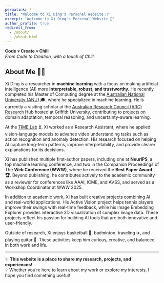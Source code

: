 ```yaml
---
permalink: /
title: "Welcome to Xi Ding's Personal Website 👋"
excerpt: "Welcome to Xi Ding's Personal Website 👋"
author_profile: true
redirect_from: 
  - /about/
  - /about.html
---
```

**Code ⟇ Create ⟇ Chill**  
*From Code to Creation, with a touch of Chill.*

## About Me 🏄‍♂️ 
Xi Ding is a researcher in **machine learning** with a focus on making artificial intelligence (AI) more **interpretable, robust, and trustworthy**. He recently completed his Master of Computing degree at the [Australian National University (ANU)](https://www.anu.edu.au) 🎓, where he specialized in machine learning. He is currently a visiting scholar at the [Australian Research Council (ARC) Research Hub](https://www.griffith.edu.au/griffith-sciences/farming-productivity) hosted at Griffith University, contributing to projects on domain adaptation, temporal reasoning, and uncertainty-aware learning.  

At the [TIME Lab](https://time.anu.edu.au/) ⏳, Xi worked as a Research Assistant, where he applied vision-language models to advance video understanding tasks such as action recognition and anomaly detection. His research focused on helping AI capture long-term patterns, improve interpretability, and provide clearer explanations for its decisions.   

Xi has published multiple first-author papers, including one at **NeurIPS**, a top machine learning conference, and two in the Companion Proceedings of The **Web Conference (WWW)**, where he received the **Best Paper Award 🏆**. Beyond publishing, he contributes actively to the academic community as a reviewer for conferences like AAAI, ICME, and AVSS, and served as a Workshop Coordinator at WWW 2025.

In addition to academic work, Xi has built creative projects combining AI and real-world applications. His Active Vision project helps tennis players improve their swings with real-time feedback, while his Image Embedding Explorer provides interactive 3D visualization of complex image data. These projects reflect his passion for building AI tools that are both innovative and user-friendly.  

Outside of research, Xi enjoys basketball 🏀, badminton, traveling ✈️, and playing guitar 🎸. These activities keep him curious, creative, and balanced in both work and life.  

<!-- ## My Pub 

<div style="display: flex; align-items: center; margin-bottom: 1.5rem;">
  <img src="/images/ar.gif" alt="The Journey of Action Recognition" width="120" />
  <div style="margin-left: 1rem;">
    Ding, X., Wang, L. “The Journey of Action Recognition.”  
    Companion Proceedings of the ACM Web Conference 2025 (Oral, Best Paper Award)
  </div>
</div>

<div style="display: flex; align-items: center; margin-bottom: 1.5rem;">
  <img src="/images/vlm.png" alt="Do Language Models Understand Time?" width="120" />
  <div style="margin-left: 1rem;">
    Ding, X., Wang, L. “Do Language Models Understand Time?”  
    Companion Proceedings of the ACM Web Conference 2025 (Oral)
  </div>
</div>

<div style="display: flex; align-items: center; margin-bottom: 1.5rem;">
  <img src="/images/vadlm.png" alt="Quo Vadis, Anomaly Detection?" width="120" />
  <div style="margin-left: 1rem;">
    Ding, X., Wang, L. “Quo Vadis, Anomaly Detection? LLMs and VLMs in the Spotlight.”  
    arXiv preprint (2024)
  </div>
</div> -->

<!-- <div style="display: flex; align-items: flex-start; margin-bottom: 1.5rem;">
  <img src="/images/ar.gif" alt="The Journey of Action Recognition" width="120" />
  <div style="margin-left: 1rem;">
    Ding, X., Wang, L. “The Journey of Action Recognition.”  
    Companion Proceedings of the ACM Web Conference 2025 (Oral, Best Paper Award)
  </div>
</div>

<div style="display: flex; align-items: flex-start; margin-bottom: 1.5rem;">
  <img src="/images/vlm.png" alt="Do Language Models Understand Time?" width="120" />
  <div style="margin-left: 1rem;">
    Ding, X., Wang, L. “Do Language Models Understand Time?”  
    Companion Proceedings of the ACM Web Conference 2025 (Oral)
  </div>
</div>

<div style="display: flex; align-items: flex-start; margin-bottom: 1.5rem;">
  <img src="/images/vadlm.png" alt="Quo Vadis, Anomaly Detection?" width="120" />
  <div style="margin-left: 1rem;">
    Ding, X., Wang, L. “Quo Vadis, Anomaly Detection? LLMs and VLMs in the Spotlight.”  
    arXiv preprint (2024) 
  </div>
</div> -->

---
✨ **This website is a place to share my research, projects, and experiences!**  
💡 Whether you’re here to learn about my work or explore my interests, I hope you find something useful! 
